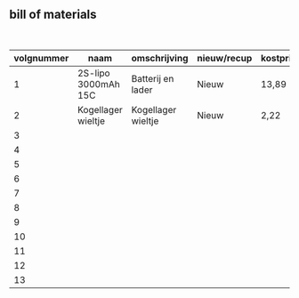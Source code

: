 ## bill of materials
<br />

|volgnummer|naam|omschrijving|nieuw/recup|kostprijs/stuk(€)|aantal|subtotaal|
|----------|----|------------|-----------|---------|------|---------|
|         1|2S-lipo 3000mAh 15C|Batterij en lader|Nieuw|13,89|1|13,89|
|         2|Kogellager wieltje|Kogellager wieltje|Nieuw|2,22|1|2,22|
|         3|    |            |           |         |      |         |
|         4|    |            |           |         |      |         |
|         5|    |            |           |         |      |         |
|         6|    |            |           |         |      |         |
|         7|    |            |           |         |      |         |
|         8|    |            |           |         |      |         |
|         9|    |            |           |         |      |         |
|         10|    |            |           |         |      |         |
|         11|    |            |           |         |      |         |
|         12|    |            |           |         |      |         |
|         13|    |            |           |         |      |         |

